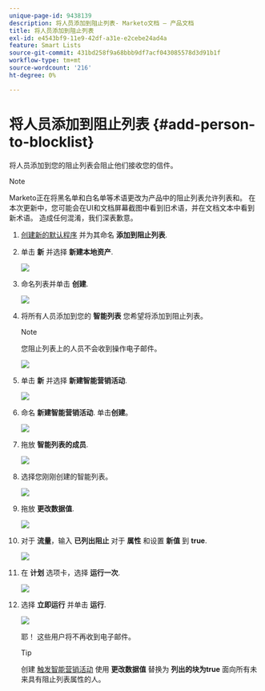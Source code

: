 ```yaml
---
unique-page-id: 9438139
description: 将人员添加到阻止列表- Marketo文档 — 产品文档
title: 将人员添加到阻止列表
exl-id: e4543bf9-11e9-42df-a31e-e2cebe24ad4a
feature: Smart Lists
source-git-commit: 431bd258f9a68bbb9df7acf043085578d3d91b1f
workflow-type: tm+mt
source-wordcount: '216'
ht-degree: 0%

---
```


# 将人员添加到阻止列表 {#add-person-to-blocklist}

将人员添加到您的阻止列表会阻止他们接收您的信件。

>[!NOTE]
>
>Marketo正在将黑名单和白名单等术语更改为产品中的阻止列表允许列表和。 在本次更新中，您可能会在UI和文档屏幕截图中看到旧术语，并在文档文本中看到新术语。 造成任何混淆，我们深表歉意。

1. [创建新的默认程序](/help/marketo/product-docs/core-marketo-concepts/programs/creating-programs/create-a-program.md) 并为其命名 **添加到阻止列表**.

1. 单击 **新** 并选择 **新建本地资产**.

   ![](assets/image2015-8-14-11-3a0-3a46.png)

1. 命名列表并单击 **创建**.

   ![](assets/image2015-8-14-11-3a2-3a26.png)

1. 将所有人员添加到您的 **智能列表** 您希望将添加到阻止列表。

   >[!NOTE]
   >
   >您阻止列表上的人员不会收到操作电子邮件。

   ![](assets/three-6.png)

1. 单击 **新** 并选择 **新建智能营销活动**.

   ![](assets/image2015-8-14-11-3a12-3a35.png)

1. 命名 **新建智能营销活动**. 单击&#x200B;**创建**。

   ![](assets/image2015-8-14-11-3a13-3a36.png)

1. 拖放 **智能列表的成员**.

   ![](assets/image2015-8-14-11-3a16-3a34.png)

1. 选择您刚刚创建的智能列表。

   ![](assets/image2015-8-14-11-3a17-3a5.png)

1. 拖放 **更改数据值**.

   ![](assets/image2015-8-14-11-3a18-3a41.png)

1. 对于 **流量**，输入 **已列出阻止** 对于 **属性** 和设置 **新值** 到 **true**.

   ![](assets/image2015-8-14-11-3a21-3a1.png)

1. 在 **计划** 选项卡，选择 **运行一次**.

   ![](assets/ten.png)

1. 选择 **立即运行** 并单击 **运行**.

   ![](assets/image2015-8-14-11-3a24-3a50.png)

   耶！ 这些用户将不再收到电子邮件。

   >[!TIP]
   >
   >创建 [触发智能营销活动](/help/marketo/product-docs/core-marketo-concepts/smart-campaigns/creating-a-smart-campaign/create-a-new-smart-campaign.md) 使用 **更改数据值** 替换为 **列出的块为true** 面向所有未来具有阻止列表属性的人。
